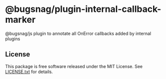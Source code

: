 # @bugsnag/plugin-internal-callback-marker

@bugsnag/js plugin to annotate all OnError callbacks added by internal plugins

## License

This package is free software released under the MIT License. See [LICENSE.txt](./LICENSE.txt) for details.
